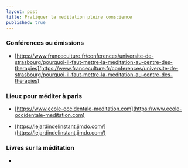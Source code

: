 ```yaml
---
layout: post
title: Pratiquer la meditation pleine conscience 
published: true
---
```



### Conférences ou émissions 

* [https://www.franceculture.fr/conferences/universite-de-strasbourg/pourquoi-il-faut-mettre-la-meditation-au-centre-des-therapies](https://www.franceculture.fr/conferences/universite-de-strasbourg/pourquoi-il-faut-mettre-la-meditation-au-centre-des-therapies)


### Lieux pour méditer à paris

* [https://www.ecole-occidentale-meditation.com](https://www.ecole-occidentale-meditation.com)

* [https://lejardindelinstant.jimdo.com/](https://lejardindelinstant.jimdo.com/)

### Livres sur la méditation

* 
